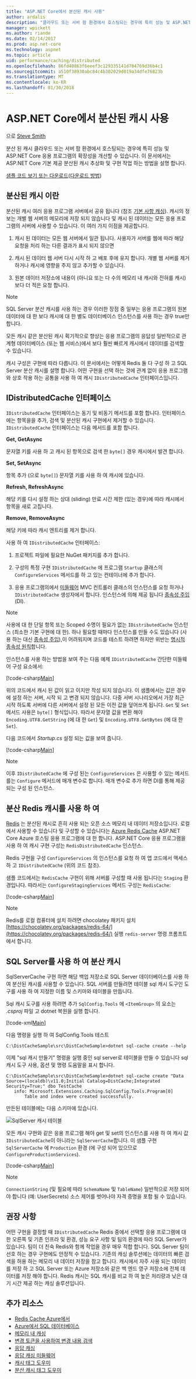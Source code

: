 ```yaml
---
title: "ASP.NET Core에서 분산된 캐시 사용"
author: ardalis
description: "클라우드 또는 서버 팜 환경에서 호스팅되는 경우에 특히 성능 및 ASP.NET Core 응용 프로그램의 확장성을 개선 하기 위해 분산 캐시를 사용 하는 방법에 알아봅니다."
manager: wpickett
ms.author: riande
ms.date: 02/14/2017
ms.prod: asp.net-core
ms.technology: aspnet
ms.topic: article
uid: performance/caching/distributed
ms.openlocfilehash: 86fd40863f6eeef3c129335141d704769d36b4c1
ms.sourcegitcommit: a510f38930abc84c4b302029d019a34dfe76823b
ms.translationtype: MT
ms.contentlocale: ko-KR
ms.lasthandoff: 01/30/2018
---
```

# <a name="working-with-a-distributed-cache-in-aspnet-core"></a>ASP.NET Core에서 분산된 캐시 사용

으로 [Steve Smith](https://ardalis.com/)

분산 된 캐시 클라우드 또는 서버 팜 환경에서 호스팅되는 경우에 특히 성능 및 ASP.NET Core 응용 프로그램의 확장성을 개선할 수 있습니다. 이 문서에서는 ASP.NET Core 기본 제공 분산된 캐시 추상화 및 구현 작업 하는 방법을 설명 합니다.

[샘플 코드 보기 또는 다운로드](https://github.com/aspnet/Docs/tree/master/aspnetcore/performance/caching/distributed/sample)([다운로드 방법](xref:tutorials/index#how-to-download-a-sample))

## <a name="what-is-a-distributed-cache"></a>분산된 캐시 이란

분산된 캐시 여러 응용 프로그램 서버에서 공유 됩니다 (참조 [기본 사항 캐싱](memory.md#caching-basics)). 캐시의 정보는 개별 웹 서버의 메모리에 저장 되지 않습니다 및 캐시 된 데이터는 모든 응용 프로그램의 서버에 사용할 수 있습니다. 이 여러 가지 이점을 제공합니다.

1. 캐시 된 데이터는 모든 웹 서버에서 일관 됩니다. 사용자가 서버를 웹에 따라 해당 요청을 처리 하는 다른 결과가 표시 되지 않으면

2. 캐시 된 데이터 웹 서버 다시 시작 하 고 배포 후에 유지 합니다. 개별 웹 서버를 제거 하거나 캐시에 영향을 주지 않고 추가할 수 있습니다.

3. 원본 데이터 저장소에 내용이 (아니요 또는 다 수의 메모리 내 캐시와 전혀를 캐시) 보다 더 적은 요청 합니다.

> [!NOTE]
> SQL Server 분산 캐시를 사용 하는 경우 이러한 장점 중 일부는 응용 프로그램의 원본 데이터에 대 한 보다 캐시에 대 한 별도 데이터베이스 인스턴스를 사용 하는 경우 true만 합니다.

모든 캐시 같은 분산된 캐시 획기적으로 향상는 응용 프로그램의 응답성 일반적으로 관계형 데이터베이스 (또는 웹 서비스)에서 보다 훨씬 빠르게 캐시에서 데이터를 검색할 수 있습니다.

캐시 구성은 구현에 따라 다릅니다. 이 문서에서는 어떻게 Redis 둘 다 구성 하 고 SQL Server 분산 캐시를 설명 합니다. 어떤 구현을 선택 하는 것에 관계 없이 응용 프로그램와 상호 작용 하는 공통을 사용 하 여 캐시 `IDistributedCache` 인터페이스입니다.

## <a name="the-idistributedcache-interface"></a>IDistributedCache 인터페이스

`IDistributedCache` 인터페이스는 동기 및 비동기 메서드를 포함 합니다. 인터페이스에는 항목을을 추가, 검색 및 분산된 캐시 구현에서 제거할 수 있습니다. `IDistributedCache` 인터페이스는 다음 메서드를 포함 합니다.

**Get, GetAsync**

문자열 키를 사용 하 고 캐시 된 항목으로 검색 한 `byte[]` 경우 캐시에서 발견 합니다.

**Set, SetAsync**

항목 추가 (으로 `byte[]`) 문자열 키를 사용 하 여 캐시에 있습니다.

**Refresh, RefreshAsync**

해당 키를 다시 설정 하는 상대 (sliding) 만료 시간 제한 (있는 경우)에 따라 캐시에서 항목을 새로 고칩니다.

**Remove, RemoveAsync**

해당 키에 따라 캐시 엔트리를 제거 합니다.

사용 하 여 `IDistributedCache` 인터페이스:

   1. 프로젝트 파일에 필요한 NuGet 패키지를 추가 합니다.

   2. 구성의 특정 구현 `IDistributedCache` 에 프로그램 `Startup` 클래스의 `ConfigureServices` 메서드를 하 고 있는 컨테이너에 추가 합니다.

   3. 응용 프로그램의에서 [미들웨어](../../fundamentals/middleware.md) MVC 컨트롤러 클래스의 인스턴스를 요청 하거나 `IDistributedCache` 생성자에서 합니다. 인스턴스에 의해 제공 됩니다 [종속성 주입](../../fundamentals/dependency-injection.md) (DI).

> [!NOTE]
> 사용에 대 한 단일 항목 또는 Scoped 수명이 필요가 없는 `IDistributedCache` 인스턴스 (최소한 기본 구현에 대 한). 하나 필요할 때마다 인스턴스를 만들 수도 있습니다 (사용 하는 대신 [종속성 주입](../../fundamentals/dependency-injection.md)),이 어려워지며 코드를 테스트 하려면 하지만 위반는 [명시적 종속성 원칙](http://deviq.com/explicit-dependencies-principle/)합니다.

인스턴스를 사용 하는 방법을 보여 주는 다음 예제 `IDistributedCache` 간단한 미들웨어 구성 요소에서:

[!code-csharp[Main](./distributed/sample/src/DistCacheSample/StartTimeHeader.cs?highlight=15,18,21,27,28,29,30,31)]

위의 코드에서 캐시 된 값이 읽고 이지만 작성 되지 않습니다. 이 샘플에서는 값은 경우에 설정 하는 서버, 시작 되 고 변경 되지 않습니다. 다중 서버 시나리오에서 가장 최근 시작 하도록 서버에 다른 서버에서 설정 된 모든 이전 값을 덮어쓰게 됩니다. `Get` 및 `Set` 메서드 사용은 `byte[]` 형식입니다. 따라서 문자열 값을 변환 해야 `Encoding.UTF8.GetString` (에 대 한 `Get`) 및 `Encoding.UTF8.GetBytes` (에 대 한 `Set`).

다음 코드에서 *Startup.cs* 설정 되는 값을 보여 줍니다.

[!code-csharp[Main](./distributed/sample/src/DistCacheSample/Startup.cs?highlight=2,4,5,6&range=58-66)]

> [!NOTE]
> 이후 `IDistributedCache` 에 구성 된는 `ConfigureServices` 은 사용할 수 있는 메서드를는 `Configure` 메서드에 매개 변수로 합니다. 매개 변수로 추가 하면 DI를 통해 제공 되는 구성 된 인스턴스.

## <a name="using-a-redis-distributed-cache"></a>분산 Redis 캐시를 사용 하 여

[Redis](https://redis.io/) 는 분산된 캐시로 흔히 사용 되는 오픈 소스 메모리 내 데이터 저장소입니다. 로컬에서 사용할 수 있습니다 및 구성할 수 있습니다는 [Azure Redis Cache](https://azure.microsoft.com/services/cache/) ASP.NET Core Azure 호스팅 응용 프로그램에 대 한 합니다. ASP.NET Core 응용 프로그램을 사용 하 여 캐시 구현 구성는 `RedisDistributedCache` 인스턴스.

Redis 구현을 구성 `ConfigureServices` 의 인스턴스를 요청 하 여 앱 코드에서 액세스 하 고 `IDistributedCache` (위의 코드 참조).

샘플 코드에서는 `RedisCache` 구현이 위해 서버를 구성할 때 사용 됩니다는 `Staging` 환경입니다. 따라서는 `ConfigureStagingServices` 메서드 구성는 `RedisCache`:

[!code-csharp[Main](./distributed/sample/src/DistCacheSample/Startup.cs?highlight=8,9,10,11,12,13&range=27-40)]

> [!NOTE]
> Redis를 로컬 컴퓨터에 설치 하려면 chocolatey 패키지 설치 [https://chocolatey.org/packages/redis-64/](https://chocolatey.org/packages/redis-64/) 실행 `redis-server` 명령 프롬프트에서 합니다.

## <a name="using-a-sql-server-distributed-cache"></a>SQL Server를 사용 하 여 분산 캐시

SqlServerCache 구현 하면 해당 백업 저장소로 SQL Server 데이터베이스를 사용 하 여 분산된 캐시를 사용할 수 있습니다. SQL 서버를 만들려면 테이블 sql 캐시 도구인 도구를 사용 하 여 지정한 이름 및 스키마와 테이블을 만듭니다.

Sql 캐시 도구를 사용 하려면 추가 `SqlConfig.Tools` 에 `<ItemGroup>` 의 요소는 *.csproj* 파일 고 dotnet 복원을 실행 합니다.

[!code-xml[Main](./distributed/sample/src/DistCacheSample/DistCacheSample.csproj?range=23-25)]

다음 명령을 실행 하 여 SqlConfig.Tools 테스트

```none
C:\DistCacheSample\src\DistCacheSample>dotnet sql-cache create --help
   ```

이제 "sql 캐시 만들기" 명령을 실행 중인 sql server로 테이블을 만들 수 있습니다 sql 캐시 도구 사용, 옵션 및 명령 도움말을 표시 합니다.

```none
C:\DistCacheSample\src\DistCacheSample>dotnet sql-cache create "Data Source=(localdb)\v11.0;Initial Catalog=DistCache;Integrated Security=True;" dbo TestCache
   info: Microsoft.Extensions.Caching.SqlConfig.Tools.Program[0]
       Table and index were created successfully.
   ```

만든된 테이블에는 다음 스키마에 있습니다.

![SqlServer 캐시 테이블](distributed/_static/SqlServerCacheTable.png)

모든 캐시 구현와 같은 응용 프로그램 해야 get 및 set의 인스턴스를 사용 하 여 캐시 값 `IDistributedCache`이 아니라는 `SqlServerCache`합니다. 이 샘플 구현 `SqlServerCache` 에 `Production` 환경 (에 구성 되어 있으므로 `ConfigureProductionServices`).

[!code-csharp[Main](./distributed/sample/src/DistCacheSample/Startup.cs?highlight=7,8,9,10,11,12&range=42-56)]

> [!NOTE]
> `ConnectionString` (및 필요에 따라 `SchemaName` 및 `TableName`) 일반적으로 저장 되어야 합니다 (예: UserSecrets) 소스 제어를 벗어나야 자격 증명을 포함 될 수 있습니다.

## <a name="recommendations"></a>권장 사항

어떤 구현을 결정할 때 `IDistributedCache` Redis 중에서 선택할 응용 프로그램에 대 한 오른쪽 및 기존 인프라 및 환경, 성능 요구 사항 및 팀의 환경에 따라 SQL Server가 있습니다. 팀이 더 친숙 Redis와 함께 작업을 경우 매우 적합 합니다. SQL Server 팀이 선호 하는 경우 구현에도 안정적 수 있습니다. 기존의 캐싱 솔루션에는 데이터의 빠른 검색을 허용 하는 메모리 내 데이터 저장을 참고 합니다. 캐시에서 자주 사용 되는 데이터를 저장 하 고 SQL Server 또는 Azure 저장소와 같은 백 엔드 영구 저장소에 전체 데이터를 저장 해야 합니다. Redis 캐시는 SQL 캐시를 비교 하 여 높은 처리량과 낮은 대기 시간 제공 하는 캐싱 솔루션입니다.

## <a name="additional-resources"></a>추가 리소스

* [Redis Cache Azure에서](https://azure.microsoft.com/documentation/services/redis-cache/)
* [Azure에서 SQL 데이터베이스](https://azure.microsoft.com/documentation/services/sql-database/)
* [메모리 내 캐싱](xref:performance/caching/memory)
* [변경 토큰을 사용하여 변경 내용 검색](xref:fundamentals/primitives/change-tokens)
* [응답 캐싱](xref:performance/caching/response)
* [응답 캐싱 미들웨어](xref:performance/caching/middleware)
* [캐시 태그 도우미](xref:mvc/views/tag-helpers/builtin-th/cache-tag-helper)
* [분산 캐시 태그 도우미](xref:mvc/views/tag-helpers/builtin-th/distributed-cache-tag-helper)
